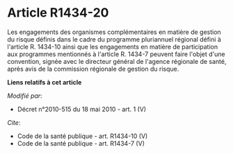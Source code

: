 # Article R1434-20

Les engagements des organismes complémentaires en matière de gestion du risque définis dans le cadre du programme pluriannuel
régional défini à l'article R. 1434-10 ainsi que les engagements en matière de participation aux programmes mentionnés à
l'article R. 1434-7 peuvent faire l'objet d'une convention, signée avec le directeur général de l'agence régionale de santé,
après avis de la commission régionale de gestion du risque.

**Liens relatifs à cet article**

_Modifié par_:

  - Décret n°2010-515 du 18 mai 2010 - art. 1 (V)

_Cite_:

  - Code de la santé publique - art. R1434-10 (V)
  - Code de la santé publique - art. R1434-7 (V)
